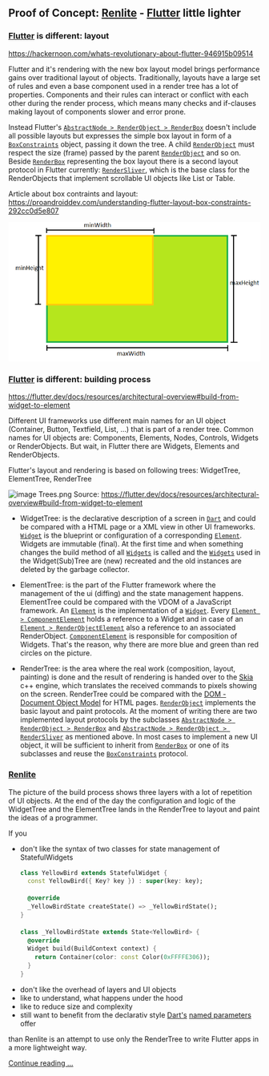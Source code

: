 ## Proof of Concept: [Renlite](https://github.com/renlite/flutter/blob/master/renlite/README.md) - [Flutter](https://flutter.dev/) little lighter

### [Flutter](https://flutter.dev/) is different: layout
https://hackernoon.com/whats-revolutionary-about-flutter-946915b09514

Flutter and it's rendering with the new box layout model brings performance gains over traditional layout of objects. Traditionally, layouts have a large set of rules and even a base component used in a render tree has a lot of properties. Components and their rules can interact or conflict with each other during the render process, which means many checks and if-clauses making layout of components slower and error prone.

Instead Flutter's [`AbstractNode > RenderObject > RenderBox`](https://api.flutter.dev/flutter/rendering/RenderBox-class.html) doesn't include all possible layouts but expresses the simple box layout in form of a [`BoxConstraints`](https://api.flutter.dev/flutter/rendering/BoxConstraints-class.html) object, passing it down the tree. A child [`RenderObject`](https://api.flutter.dev/flutter/rendering/RenderObject-class.html) must respect the size (frame) passed by the parent [`RenderObject`](https://api.flutter.dev/flutter/rendering/RenderObject-class.html) and so on. Beside [`RenderBox`](https://api.flutter.dev/flutter/rendering/RenderBox-class.html) representing the box layout there is a second layout protocol in Flutter currently: [`RenderSliver`](https://api.flutter.dev/flutter/rendering/RenderSliver-class.html), which is the base class for the RenderObjects that implement scrollable UI objects like List or Table.

Article about box contraints and layout: https://proandroiddev.com/understanding-flutter-layout-box-constraints-292cc0d5e807

![box_constraints](https://github.com/renlite/dart_flutter/blob/master/flutter_box_layout.png)

### [Flutter](https://flutter.dev/) is different: building process
https://flutter.dev/docs/resources/architectural-overview#build-from-widget-to-element

Different UI frameworks use different main names for an UI object (Container, Button, Textfield, List, ...) that is part of a render tree. Common names for UI objects are: Components, Elements, Nodes, Controls, Widgets or RenderObjects. But wait, in Flutter there are Widgets, Elements and RenderObjects.

Flutter's layout and rendering is based on following trees: WidgetTree, ElementTree, RenderTree

![image](https://flutter.dev/images/arch-overview/trees.png)
Trees.png Source: https://flutter.dev/docs/resources/architectural-overview#build-from-widget-to-element

* WidgetTree: is the declarative description of a screen in [`Dart`](https://dart.dev/) and could be compared with a HTML page or a XML view in other UI frameworks. [`Widget`](https://api.flutter.dev/flutter/widgets/Widget-class.html) is the blueprint or configuration of a corresponding [`Element`](https://api.flutter.dev/flutter/widgets/Element-class.html). Widgets are immutable (final). At the first time and when something changes the build method of all [`Widgets`](https://api.flutter.dev/flutter/widgets/Widget-class.html) is called and the [`Widgets`](https://api.flutter.dev/flutter/widgets/Widget-class.html) used in the Widget(Sub)Tree are (new) recreated and the old instances are deleted by the garbage collector.

* ElementTree: is the part of the Flutter framework where the management of the ui (diffing) and the state management happens. ElementTree could be compared with the VDOM of a JavaScript framework. An [`Element`](https://api.flutter.dev/flutter/widgets/Element-class.html) is the implementation of a [`Widget`](https://api.flutter.dev/flutter/widgets/Widget-class.html). Every [`Element > ComponentElement`](https://api.flutter.dev/flutter/widgets/ComponentElement-class.html) holds a reference to a Widget and in case of an [`Element > RenderObjectElement`](https://api.flutter.dev/flutter/widgets/RenderObjectElement-class.html) also a reference to an associated RenderObject. [`ComponentElement`](https://api.flutter.dev/flutter/widgets/ComponentElement-class.html) is responsible for composition of Widgets. That's the reason, why there are more blue and green than red circles on the picture.

* RenderTree: is the area where the real work (composition, layout, painting) is done and the result of rendering is handed over to the [Skia](https://skia.org/) c++ engine, which translates the received commands to pixels showing on the screen. RenderTree could be compared with the [DOM - Document Object Model](https://developer.mozilla.org/en-US/docs/Web/API/Document_Object_Model/Introduction) for HTML pages. [`RenderObject`](https://api.flutter.dev/flutter/rendering/RenderObject-class.html) implements the basic layout and paint protocols. At the moment of writing there are two implemented layout protocols by the subclasses [`AbstractNode > RenderObject > RenderBox`](https://api.flutter.dev/flutter/rendering/RenderBox-class.html) and [`AbstractNode > RenderObject > RenderSliver`](https://api.flutter.dev/flutter/rendering/RenderSliver-class.html) as mentioned above. In most cases to implement a new UI object, it will be sufficient to inherit from [`RenderBox`](https://api.flutter.dev/flutter/rendering/RenderBox-class.html) or one of its subclasses and reuse the [`BoxConstraints`](https://api.flutter.dev/flutter/rendering/BoxConstraints-class.html) protocol.

### [Renlite](https://github.com/renlite/flutter/blob/master/renlite/README.md)
The picture of the build process shows three layers with a lot of repetition of UI objects. At the end of the day the configuration and logic of the WidgetTree and the ElementTree lands in the RenderTree to layout and paint the ideas of a programmer.

If you
* don't like the syntax of two classes for state management of StatefulWidgets
  ```dart
  class YellowBird extends StatefulWidget {
    const YellowBird({ Key? key }) : super(key: key);

    @override
    _YellowBirdState createState() => _YellowBirdState();
  }

  class _YellowBirdState extends State<YellowBird> {
    @override
    Widget build(BuildContext context) {
      return Container(color: const Color(0xFFFFE306));
    }
  }
  ```
* don't like the overhead of layers and UI objects
* like to understand, what happens under the hood
* like to reduce size and complexity
* still want to benefit from the declarativ style [Dart's](https://dart.dev/) [named parameters](https://dart.dev/guides/language/language-tour#parameters) offer

than Renlite is an attempt to use only the RenderTree to write Flutter apps in a more lightweight way.

[Continue reading ...](https://github.com/renlite/flutter/blob/master/renlite/README.md)
